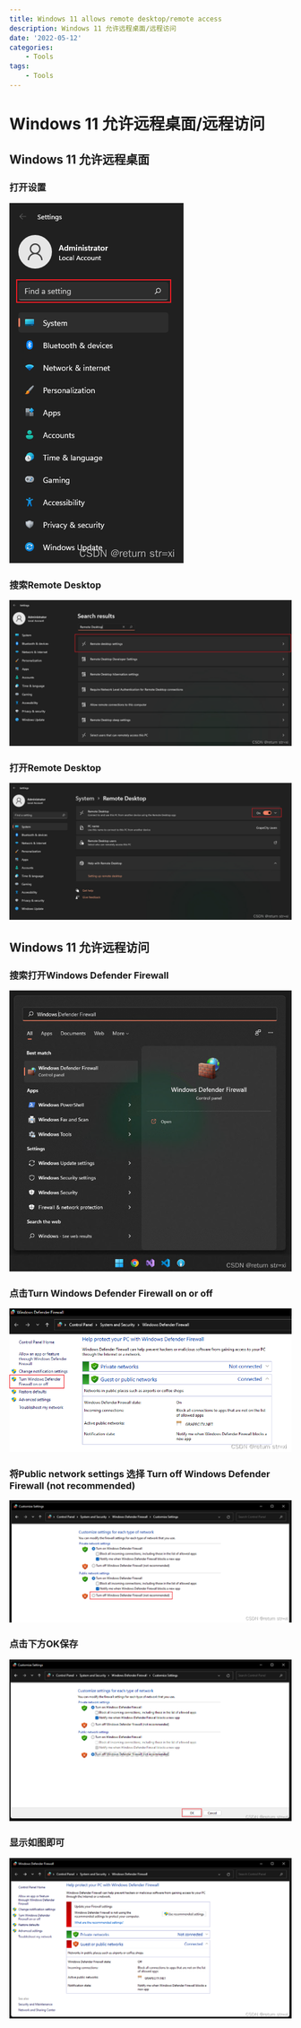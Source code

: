```yaml
---
title: Windows 11 allows remote desktop/remote access
description: Windows 11 允许远程桌面/远程访问
date: '2022-05-12'
categories:
    - Tools
tags:
    - Tools
---
```


# Windows 11 允许远程桌面/远程访问

## Windows 11 允许远程桌面

### 打开设置

![](https://raw.githubusercontent.com/JavenJin/blog-image/master/content/post/Tools/Windows%2011%20allows%20remote%20desktop%20or%20remote%20access/windows-11-allows-remote-desktop-or-remote-access-1.png)

### 搜索Remote Desktop

![](https://raw.githubusercontent.com/JavenJin/blog-image/master/content/post/Tools/Windows%2011%20allows%20remote%20desktop%20or%20remote%20access/windows-11-allows-remote-desktop-or-remote-access-2.png)

### 打开Remote Desktop

![](https://raw.githubusercontent.com/JavenJin/blog-image/master/content/post/Tools/Windows%2011%20allows%20remote%20desktop%20or%20remote%20access/windows-11-allows-remote-desktop-or-remote-access-3.png)

## Windows 11 允许远程访问

### 搜索打开Windows Defender Firewall

![](https://raw.githubusercontent.com/JavenJin/blog-image/master/content/post/Tools/Windows%2011%20allows%20remote%20desktop%20or%20remote%20access/windows-11-allows-remote-desktop-or-remote-access-4.png)

### 点击Turn Windows Defender Firewall on or off

![](https://raw.githubusercontent.com/JavenJin/blog-image/master/content/post/Tools/Windows%2011%20allows%20remote%20desktop%20or%20remote%20access/windows-11-allows-remote-desktop-or-remote-access-5.png)

### 将Public network settings 选择 Turn off Windows Defender Firewall (not recommended)

![](https://raw.githubusercontent.com/JavenJin/blog-image/master/content/post/Tools/Windows%2011%20allows%20remote%20desktop%20or%20remote%20access/windows-11-allows-remote-desktop-or-remote-access-6.png)

### 点击下方OK保存

![](https://raw.githubusercontent.com/JavenJin/blog-image/master/content/post/Tools/Windows%2011%20allows%20remote%20desktop%20or%20remote%20access/windows-11-allows-remote-desktop-or-remote-access-7.png)

### 显示如图即可

![](https://raw.githubusercontent.com/JavenJin/blog-image/master/content/post/Tools/Windows%2011%20allows%20remote%20desktop%20or%20remote%20access/windows-11-allows-remote-desktop-or-remote-access-8.png)